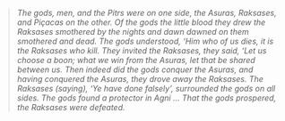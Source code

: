 > *The gods, men, and the Pitrs were on one side, the Asuras, Raksases, and Piçacas on the other. Of the gods the little blood they drew the Raksases smothered by the nights and dawn dawned on them smothered and dead. The gods understood, ‘Him who of us dies, it is the Raksases who kill. They invited the Raksases, they said, ‘Let us choose a boon; what we win from the Asuras, let that be shared between us. Then indeed did the gods conquer the Asuras, and having conquered the Asuras, they drove away the Raksases. The Raksases (saying), ‘Ye have done falsely’, surrounded the gods on all sides. The gods found a protector in Agni … That the gods prospered, the Raksases were defeated.*
